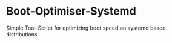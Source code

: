 # Boot-Optimiser-Systemd
Simple Tool-Script for optimizing boot speed on systemd based distributions 
